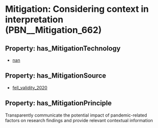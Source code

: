 # Mitigation: __Considering context in interpretation__ (PBN__Mitigation_662)

## Property: has_MitigationTechnology

* [nan](../Technology/PBN__Technology_22)

## Property: has_MitigationSource

* [fell_validity_2020](../Article/PBN__Article_289)

## Property: has_MitigationPrinciple

Transparently communicate the potential impact of pandemic-related factors on research findings and provide relevant contextual information


